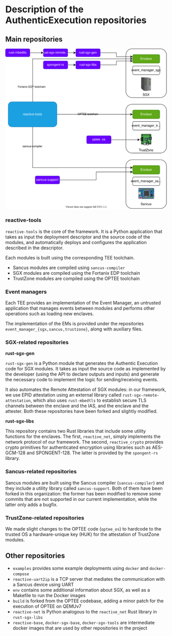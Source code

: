 # Description of the AuthenticExecution repositories

## Main repositories

![Flow](images/repos.svg)

### reactive-tools

`reactive-tools` is the core of the framework. It is a Python application that takes as input the deployment descriptor and the source code of the modules, and automatically deploys and configures the application described in the descriptor.

Each modules is built using the corresponding TEE toolchain.
- Sancus modules are compiled using `sancus-compiler`
- SGX modules are compiled using the Fortanix EDP toolchain
- TrustZone modules are compiled using the OPTEE toolchain

### Event managers

Each TEE provides an implementation of the Event Manager, an untrusted application that manages events between modules and performs other operations such as loading new enclaves.

The implementation of the EMs is provided under the repositories `event_manager_{sgx,sancus,trustzone}`, along with auxiliary files.

### SGX-related repositories

**rust-sgx-gen**

`rust-sgx-gen` is a Python module that generates the Authentic Execution code for SGX modules. It takes as input the source code as implemented by the developer (using the API to declare outputs and inputs) and generate the necessary code to implement the logic for sending/receiving events.

It also automates the Remote Attestation of SGX modules: in our framework, we use EPID attestation using an external library called `rust-sgx-remote-attestation`, which also uses `rust-mbedtls` to establish secure TLS channels between the enclave and the IAS, and the enclave and the attester. Both these repositories have been forked and slightly modified.

**rust-sgx-libs**

This repository contains two Rust libraries that include some utility functions for the enclaves. The first, `reactive_net`, simply implements the network protocol of our framework. The second, `reactive_crypto` provides crypto primitives for authenticated encryption using libraries such as AES-GCM-128 and SPONGENT-128. The latter is provided by the `spongent-rs` library.

### Sancus-related repositories

Sancus modules are built using the Sancus compiler (`sancus-compiler`) and they include a utility library called `sancus-support`. Both of them have been forked in this organization: the former has been modified to remove some commits that are not supported in our current implementation, while the latter only adds a bugfix.

### TrustZone-related repositories

We made slight changes to the OPTEE code (`optee_os`) to hardcode to the trusted OS a hardware-unique key (HUK) for the attestation of TrustZone modules.

## Other repositories

- `examples` provides some example deployments using `docker` and `docker-compose`
- `reactive-uart2ip` is a TCP server that mediates the communication with a Sancus device using UART
- `env` contains some additional information about SGX, as well as a Makefile to run the Docker images
- `build` is forked from the OPTEE codebase, adding a minor patch for the execution of OPTEE on QEMUv7
- `reactive-net` is Python analogous to the `reactive_net` Rust library in `rust-sgx-libs`
- `reactive-base`, `docker-sgx-base`, `docker-sgx-tools` are intermediate docker images that are used by other repositories in the project